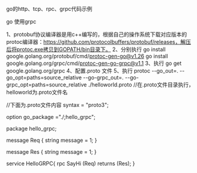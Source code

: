 go的http、tcp、rpc、grpc代码示例

go 使用grpc

1、protobuf协议编译器是用c++编写的，根据自己的操作系统下载对应版本的protoc编译器：https://github.com/protocolbuffers/protobuf/releases，解压后将protoc.exe拷贝到GOPATH/bin目录下。
2、分别执行 go install google.golang.org/protobuf/cmd/protoc-gen-go@v1.26   go install google.golang.org/grpc/cmd/protoc-gen-go-grpc@v1.1
3、执行 go get google.golang.org/grpc
4、配置.proto 文件
5、执行 protoc --go_out=. --go_opt=paths=source_relative --go-grpc_out=. --go-grpc_opt=paths=source_relative ./helloworld.proto  //在.proto文件目录执行，helloworld为.proto文件名

//下面为.proto文件内容
syntax = "proto3";

option go_package ="./;hello_grpc";

package hello_grpc;

message Req {
    string message = 1;
}

message Res {
    string message = 1;
}

service HelloGRPC{
    rpc SayHi (Req) returns (Res);
}
